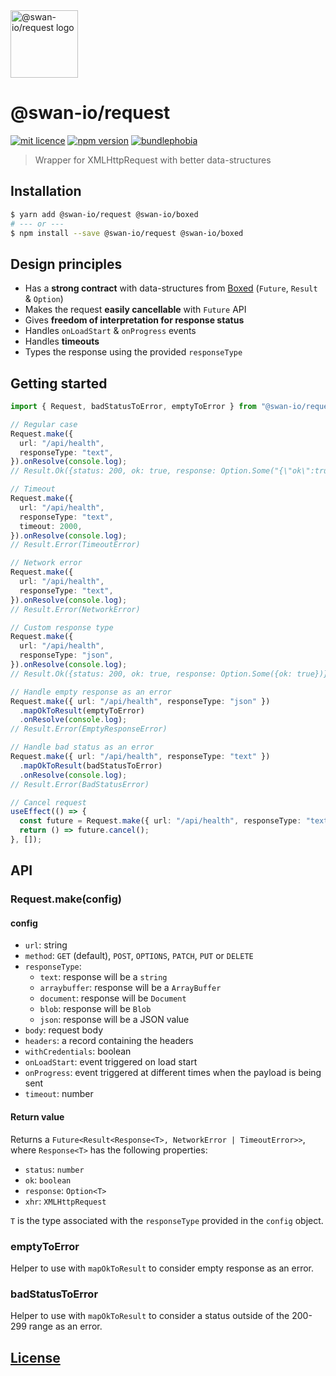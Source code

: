 <img width="108" alt="@swan-io/request logo" src="https://github.com/swan-io/request/blob/main/logo.svg?raw=true">

# @swan-io/request

[![mit licence](https://img.shields.io/dub/l/vibe-d.svg?style=for-the-badge)](https://github.com/swan-io/request/blob/main/LICENSE)
[![npm version](https://img.shields.io/npm/v/@swan-io/request?style=for-the-badge)](https://www.npmjs.org/package/@swan-io/request)
[![bundlephobia](https://img.shields.io/bundlephobia/minzip/@swan-io/request?label=size&style=for-the-badge)](https://bundlephobia.com/result?p=@swan-io/request)

> Wrapper for XMLHttpRequest with better data-structures

## Installation

```bash
$ yarn add @swan-io/request @swan-io/boxed
# --- or ---
$ npm install --save @swan-io/request @swan-io/boxed
```

## Design principles

- Has a **strong contract** with data-structures from [Boxed](https://swan-io.github.io/boxed/) (`Future`, `Result` & `Option`)
- Makes the request **easily cancellable** with `Future` API
- Gives **freedom of interpretation for response status**
- Handles `onLoadStart` & `onProgress` events
- Handles **timeouts**
- Types the response using the provided `responseType`

## Getting started

```ts
import { Request, badStatusToError, emptyToError } from "@swan-io/request";

// Regular case
Request.make({
  url: "/api/health",
  responseType: "text",
}).onResolve(console.log);
// Result.Ok({status: 200, ok: true, response: Option.Some("{\"ok\":true}")})

// Timeout
Request.make({
  url: "/api/health",
  responseType: "text",
  timeout: 2000,
}).onResolve(console.log);
// Result.Error(TimeoutError)

// Network error
Request.make({
  url: "/api/health",
  responseType: "text",
}).onResolve(console.log);
// Result.Error(NetworkError)

// Custom response type
Request.make({
  url: "/api/health",
  responseType: "json",
}).onResolve(console.log);
// Result.Ok({status: 200, ok: true, response: Option.Some({ok: true})})

// Handle empty response as an error
Request.make({ url: "/api/health", responseType: "json" })
  .mapOkToResult(emptyToError)
  .onResolve(console.log);
// Result.Error(EmptyResponseError)

// Handle bad status as an error
Request.make({ url: "/api/health", responseType: "text" })
  .mapOkToResult(badStatusToError)
  .onResolve(console.log);
// Result.Error(BadStatusError)

// Cancel request
useEffect(() => {
  const future = Request.make({ url: "/api/health", responseType: "text" });
  return () => future.cancel();
}, []);
```

## API

### Request.make(config)

#### config

- `url`: string
- `method`: `GET` (default), `POST`, `OPTIONS`, `PATCH`, `PUT` or `DELETE`
- `responseType`:
  - `text`: response will be a `string`
  - `arraybuffer`: response will be a `ArrayBuffer`
  - `document`: response will be `Document`
  - `blob`: response will be `Blob`
  - `json`: response will be a JSON value
- `body`: request body
- `headers`: a record containing the headers
- `withCredentials`: boolean
- `onLoadStart`: event triggered on load start
- `onProgress`: event triggered at different times when the payload is being sent
- `timeout`: number

#### Return value

Returns a `Future<Result<Response<T>, NetworkError | TimeoutError>>`, where `Response<T>` has the following properties:

- `status`: `number`
- `ok`: `boolean`
- `response`: `Option<T>`
- `xhr`: `XMLHttpRequest`

`T` is the type associated with the `responseType` provided in the `config` object.

### emptyToError

Helper to use with `mapOkToResult` to consider empty response as an error.

### badStatusToError

Helper to use with `mapOkToResult` to consider a status outside of the 200-299 range as an error.

## [License](./LICENSE)
